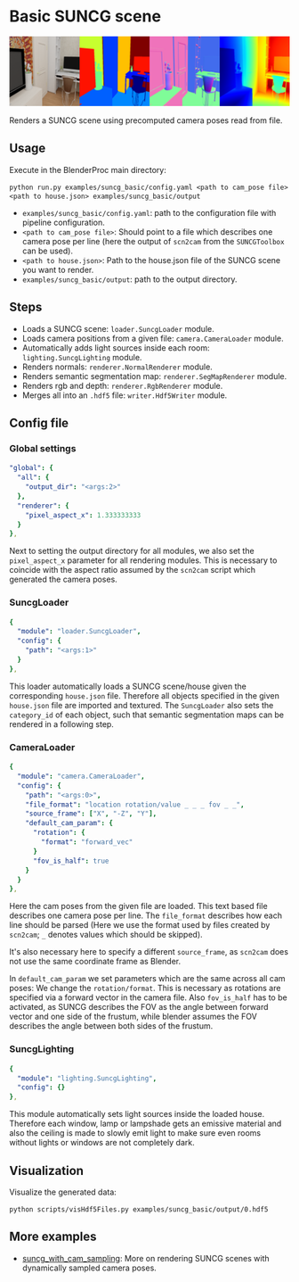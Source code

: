 # Basic SUNCG scene

![](output-summary.png)

Renders a SUNCG scene using precomputed camera poses read from file.

## Usage

Execute in the BlenderProc main directory:

```
python run.py examples/suncg_basic/config.yaml <path to cam_pose file> <path to house.json> examples/suncg_basic/output
```

* `examples/suncg_basic/config.yaml`: path to the configuration file with pipeline configuration.
* `<path to cam_pose file>`: Should point to a file which describes one camera pose per line (here the output of `scn2cam` from the `SUNCGToolbox` can be used).
* `<path to house.json>`: Path to the house.json file of the SUNCG scene you want to render.
* `examples/suncg_basic/output`: path to the output directory.

## Steps

* Loads a SUNCG scene: `loader.SuncgLoader` module.
* Loads camera positions from a given file: `camera.CameraLoader` module.
* Automatically adds light sources inside each room: `lighting.SuncgLighting` module.
* Renders normals: `renderer.NormalRenderer` module.
* Renders semantic segmentation map: `renderer.SegMapRenderer` module.
* Renders rgb and depth: `renderer.RgbRenderer` module.
* Merges all into an `.hdf5` file: `writer.Hdf5Writer` module.

## Config file

### Global settings

```yaml
"global": {
  "all": {
    "output_dir": "<args:2>"
  },
  "renderer": {
    "pixel_aspect_x": 1.333333333
  }
},
```

Next to setting the output directory for all modules, we also set the `pixel_aspect_x` parameter for all rendering modules.
This is necessary to coincide with the aspect ratio assumed by the `scn2cam` script which generated the camera poses.  

### SuncgLoader

```yaml
{
  "module": "loader.SuncgLoader",
  "config": {
    "path": "<args:1>"
  }
},
```

This loader automatically loads a SUNCG scene/house given the corresponding `house.json` file. 
Therefore all objects specified in the given `house.json` file are imported and textured.
The `SuncgLoader` also sets the `category_id` of each object, such that semantic segmentation maps can be rendered in a following step.

### CameraLoader

```yaml
{
  "module": "camera.CameraLoader",
  "config": {
    "path": "<args:0>",
    "file_format": "location rotation/value _ _ _ fov _ _",
    "source_frame": ["X", "-Z", "Y"],
    "default_cam_param": {
      "rotation": {
        "format": "forward_vec"
      }
      "fov_is_half": true
    }
  }
},
```

Here the cam poses from the given file are loaded. 
This text based file describes one camera pose per line.
The `file_format` describes how each line should be parsed (Here we use the format used by files created by `scn2cam`; `_` denotes values which should be skipped).

It's also necessary here to specify a different `source_frame`, as `scn2cam` does not use the same coordinate frame as Blender.

In `default_cam_param` we set parameters which are the same across all cam poses: 
We change the `rotation/format`. This is necessary as rotations are specified via a forward vector in the camera file. 
Also `fov_is_half` has to be activated, as SUNCG describes the FOV as the angle between forward vector and one side of the frustum, while blender assumes the FOV describes the angle between both sides of the frustum.

### SuncgLighting

```yaml
{
  "module": "lighting.SuncgLighting",
  "config": {}
},
```

This module automatically sets light sources inside the loaded house.
Therefore each window, lamp or lampshade gets an emissive material and also the ceiling is made to slowly emit light to make sure even rooms without lights or windows are not completely dark.
 
## Visualization

Visualize the generated data:

```
python scripts/visHdf5Files.py examples/suncg_basic/output/0.hdf5
```

## More examples

* [suncg_with_cam_sampling](../suncg_with_cam_sampling): More on rendering SUNCG scenes with dynamically sampled camera poses.